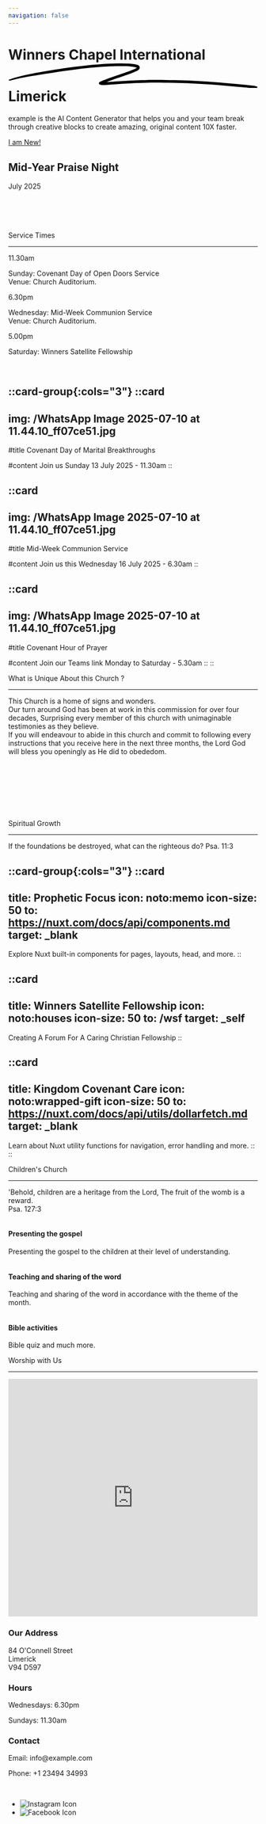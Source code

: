 ```yaml
---
navigation: false
---
```



<div class="flex h-screen justify-center items-center dark:bg-slate-800">
    <div class="mx-auto mt-10 flex justify-center px-4 sm:mt-12 sm:px-6 md:mt-16 lg:mt-20 lg:px-8">
        <div class="text-center ">
            <h1
                class="text-5xl font-extrabold tracking-tight text-gray-900 dark:text-slate-200 sm:text-5xl md:text-6xl lg:text-7xl">
                <span class="block xl:inline"><span class="mb-1 block">Winners</span>
                <span class="bg-gradient-to-r from-indigo-400 to-pink-600 bg-clip-text text-transparent">
                    Chapel International
                </span>
                </span>
                <div class="mt-2">
                    <span class="relative mt-3 whitespace-nowrap text-blue-600"><svg aria-hidden="true" viewBox="0 0 418 42"
                        class="absolute top-3/4 left-0 right-0 m-auto h-[0.58em] w-fit fill-pink-400/50"
                        preserveAspectRatio="none">
                        <path
                            d="M203.371.916c-26.013-2.078-76.686 1.963-124.73 9.946L67.3 12.749C35.421 18.062 18.2 21.766 6.004 25.934 1.244 27.561.828 27.778.874 28.61c.07 1.214.828 1.121 9.595-1.176 9.072-2.377 17.15-3.92 39.246-7.496C123.565 7.986 157.869 4.492 195.942 5.046c7.461.108 19.25 1.696 19.17 2.582-.107 1.183-7.874 4.31-25.75 10.366-21.992 7.45-35.43 12.534-36.701 13.884-2.173 2.308-.202 4.407 4.442 4.734 2.654.187 3.263.157 15.593-.78 35.401-2.686 57.944-3.488 88.365-3.143 46.327.526 75.721 2.23 130.788 7.584 19.787 1.924 20.814 1.98 24.557 1.332l.066-.011c1.201-.203 1.53-1.825.399-2.335-2.911-1.31-4.893-1.604-22.048-3.261-57.509-5.556-87.871-7.36-132.059-7.842-23.239-.254-33.617-.116-50.627.674-11.629.54-42.371 2.494-46.696 2.967-2.359.259 8.133-3.625 26.504-9.81 23.239-7.825 27.934-10.149 28.304-14.005.417-4.348-3.529-6-16.878-7.066Z">
                        </path>
                    </svg>
                    <span class="relative">Limerick</span>
                    </span>
                </div>
            </h1>
            <p class="mx-auto mt-3 max-w-xl text-lg text-gray-500 dark:text-slate-400 sm:mt-5 md:mt-5">
                example is the AI Content Generator
                that helps you and your team break through creative blocks to create amazing, original content 10X
                faster.
            </p>
            <div class="mt-5 sm:mt-8 sm:flex sm:justify-center">
                <div class="rounded-md shadow"><a
                        class="flex w-full items-center justify-center rounded-md border border-transparent bg-rose-600 px-8 py-3 text-base font-medium text-white hover:bg-blue-700 md:py-4 md:px-10 md:text-lg"
                        href="#">I am New!
                    </a>
                </div>
            </div>
        </div>
    </div>
</div>




  <!-- Hero -->
  <div class="px-4 sm:px-6 lg:px-8">
    <div class="h-120 md:h-[80dvh] flex flex-col bg-[url('/20250705_193525.jpg')] bg-cover bg-center bg-no-repeat rounded-2xl shadow-2xl filter saturate-100">
      <div class="mt-auto w-2/3 md:max-w-lg ps-5 pb-5 md:ps-10 md:pb-10">
        <div class="absolute left-4 right-4 bottom-4 rounded-xl bg-white backdrop-blur-sm bg-saturate-200 shadow-2xl translate-y-16 text-center p-6">
    <h2 class="text-xl font-large mb-2">Mid-Year Praise Night</h2>
    <p class="mb-0">July 2025</p>
  </div>
      </div>
    </div>
  </div>
  <!-- End Hero -->



<br>
<br>
<br>
<br>

  <section class="relative overflow-hidden bg-white py-12 sm:py-16 lg:py-20 filter">
    <div class="absolute h-72 w-72 scale-125 -right-8 -bottom-10">
      <div class="absolute h-60 w-60 rounded-2xl border-4 border-rose-600"></div>
      <div class="absolute h-60 w-60 translate-x-3 translate-y-3 rounded-2xl border-4 border-rose-600"></div>
      <div class="absolute h-60 w-60 translate-x-6 translate-y-6 rounded-2xl border-4 border-rose-600"></div>
    </div>
    <div class="mx-auto px-4 sm:px-6 lg:px-8">
      <div class="sm:text-center">
        <span class="text-3xl font-extrabold text-gray-600 sm:text-4xl xl:text-5xl bg-rose-600 bg-clip-text text-transparent">
          Service Times
        </span>
        <hr class="mt-4 h-1.5 w-32 border-none bg-rose-600 sm:mx-auto sm:mt-8" />
      </div>

  <div class="mx-auto mt-20 grid max-w-screen-lg grid-cols-1 gap-x-8 gap-y-12 text-center sm:text-left md:grid-cols-3">
        <div class="backdrop-blur-lg relative mb-3 rounded-3xl border bg-white/70 px-12 py-10 text-left shadow xl:px-12">
          <p class="relative text-5xl font-black text-center text-rose-600">11.30am</p>
          <p class="relative mt-5 text-center font-bold text-gray-600">Sunday: Covenant Day of Open Doors Service <br> Venue: Church Auditorium.</p>
        </div>

  <div class="backdrop-blur-lg relative mb-3 rounded-3xl border bg-white/70 px-12 py-10 text-left shadow xl:px-12">
          <p class="relative text-5xl font-black text-center text-rose-600">6.30pm</p>
          <p class="relative mt-5 text-center font-bold text-gray-600">Wednesday: Mid-Week Communion Service <br> Venue: Church Auditorium.</p>
        </div>

  <div class="backdrop-blur-lg relative mb-3 rounded-3xl border bg-white/70 px-12 py-10 text-left shadow xl:px-12">
          <p class="relative m-0 text-5xl font-black text-center text-rose-600">5.00pm</p>
          <p class="relative mt-5 text-center font-bold text-gray-600">Saturday: Winners Satellite Fellowship</p>
        </div>
      </div>
    </div>
  </section>


<br>

::card-group{:cols="3"}
  ::card
  ---
  img: /WhatsApp Image 2025-07-10 at 11.44.10_ff07ce51.jpg
  ---
  #title
  Covenant Day of Marital Breakthroughs

  #content
  Join us Sunday 13 July 2025 - 11.30am
  ::


  ::card
  ---
  img: /WhatsApp Image 2025-07-10 at 11.44.10_ff07ce51.jpg
  ---
  #title
  Mid-Week Communion Service

  #content
  Join us this Wednesday 16 July 2025 - 6.30am
  ::

  ::card
  ---
  img: /WhatsApp Image 2025-07-10 at 11.44.10_ff07ce51.jpg
  ---
  #title
  Covenant Hour of Prayer

  #content
  Join our Teams link Monday to Saturday - 5.30am
  ::
::  




<section
  class="ezy__featured46 light py-14 md:py-24 bg-white dark:bg-[#0b1727] text-zinc-900 dark:text-white relative overflow-hidden z-10"
>
  <div class="container px-4 mx-auto">
    <div class="sm:text-center">
        <span class="text-3xl font-extrabold text-gray-600 sm:text-4xl xl:text-5xl bg-rose-600 bg-clip-text text-transparent">
          What is Unique About this Church ?
        </span>
        <hr class="mt-4 h-1.5 w-32 border-none bg-rose-600 sm:mx-auto sm:mt-8" />
        <p class="text-lg opacity-80 leading-7">
          <span class="text-rose-600 font-bold">This Church is a home of signs and wonders.</span> <br>
          Our turn around God has been at work in this commission for over four decades,
          Surprising every member of this church with unimaginable testimonies as they
          believe. <br> <span class="text-rose-600 font-bold">If you will endeavour to abide in this church and commit to following every instructions that you receive here in the next three months</span>, the Lord God will bless you openingly as He did to obededom.
        </p>
      </div>
    </div>




<section class="bg-white">
	<div class="py-4 px-2 mx-auto max-w-screen-xl sm:py-4 lg:px-6">
		<div class="grid grid-cols-1 sm:grid-cols-2 md:grid-cols-5 gap-4 h-full">
			<div class="col-span-2 sm:col-span-1 md:col-span-2 bg-gray-50 h-auto md:h-full flex flex-col">
				<a href="" class="group relative flex flex-col overflow-hidden rounded-xl shadow-xl px-4 pb-4 pt-40 flex-grow">
					<img src="/WhatsApp Image 2025-07-06 at 14.23.55_8e3c71a4.jpg" alt="" class="absolute inset-0 h-full w-full object-cover group-hover:scale-105 transition-transform duration-500 ease-in-out">
					<div class="absolute inset-0 bg-gradient-to-b from-gray-900/25 to-gray-900/5"></div>
					<h3 class="z-10 text-2xl font-medium text-white absolute top-0 left-0 p-4 xs:text-xl md:text-3xl"></h3>
				</a>
			</div>
			<div class="col-span-2 sm:col-span-1 md:col-span-2 bg-stone-50">
				<a href="" class="group relative flex flex-col overflow-hidden rounded-xl shadow-xl px-4 pb-4 pt-40 mb-4">
					<img src="/WhatsApp Image 2025-07-06 at 14.23.53_fd680873.jpg" alt="" class="absolute inset-0 h-full w-full object-cover group-hover:scale-105 transition-transform duration-500 ease-in-out">
					<div class="absolute inset-0 bg-gradient-to-b from-gray-900/25 to-gray-900/5"></div>
					<h3 class="z-10 text-2xl font-medium text-white absolute top-0 left-0 p-4 xs:text-xl md:text-3xl"></h3>
				</a>
				<div class="grid gap-4 grid-cols-2 sm:grid-cols-2 lg:grid-cols-2">
					<a href="" class="group relative flex flex-col overflow-hidden rounded-xl shadow-xl px-4 pb-4 pt-40">
						<img src="/WhatsApp Image 2025-07-06 at 14.26.51_55bea7ae.jpg" alt="" class="absolute inset-0 h-full w-full object-cover group-hover:scale-105 transition-transform duration-500 ease-in-out">
						<div class="absolute inset-0 bg-gradient-to-b from-gray-900/25 to-gray-900/5"></div>
						<h3 class="z-10 text-2xl font-medium text-white absolute top-0 left-0 p-4 xs:text-xl md:text-3xl"></h3>
					</a>
					<a href="" class="group relative flex flex-col overflow-hidden rounded-xl shadow-xl px-4 pb-4 pt-40">
						<img src="/IMG-20240919-WA0006.jpg" alt="" class="absolute inset-0 h-full w-full object-cover group-hover:scale-105 transition-transform duration-500 ease-in-out">
						<div class="absolute inset-0 bg-gradient-to-b from-gray-900/25 to-gray-900/5"></div>
						<h3 class="z-10 text-2xl font-medium text-white absolute top-0 left-0 p-4 xs:text-xl md:text-3xl"></h3>
					</a>
				</div>
			</div>
			<div class="col-span-2 sm:col-span-1 md:col-span-1 bg-sky-50 h-auto md:h-full flex flex-col">
				<a href="" class="group relative flex flex-col overflow-hidden rounded-xl shadow-xl px-4 pb-4 pt-40 flex-grow">
					<img src="/20250705_191624.jpg" alt="" class="absolute inset-0 h-full w-full object-cover group-hover:scale-105 transition-transform duration-500 ease-in-out">
					<div class="absolute inset-0 bg-gradient-to-b from-gray-900/25 to-gray-900/5"></div>
					<h3 class="z-10 text-2xl font-medium text-white absolute top-0 left-0 p-4 xs:text-xl md:text-3xl"></h3>
				</a>
			</div>
		</div>
	</div>
</section>

  


<section class="py-24">
        <div class="mx-auto max-w-7xl px-4 sm:px-6 lg:px-8">
            <div class="sm:text-center">
        <span class="text-3xl font-extrabold text-gray-600 sm:text-4xl xl:text-5xl bg-rose-600 bg-clip-text text-transparent">
          Spiritual Growth
        </span>
        <hr class="mt-4 h-1.5 w-32 border-none bg-rose-600 sm:mx-auto sm:mt-8" />
                    <p> If the foundations be destroyed, what can the righteous do? Psa. 11:3
                </p>
            </div></div>


::card-group{:cols="3"}
  ::card
  ---
  title: Prophetic Focus
  icon: noto:memo
  icon-size: 50 
  to: https://nuxt.com/docs/api/components.md
  target: _blank
  ---
  Explore Nuxt built-in components for pages, layouts, head, and more.
  ::

  ::card
  ---
  title: Winners Satellite Fellowship
  icon: noto:houses
  icon-size: 50 
  to: /wsf
  target: _self
  ---
  Creating A Forum For A Caring Christian Fellowship
  ::

  ::card
  ---
  title: Kingdom Covenant Care
  icon: noto:wrapped-gift
  icon-size: 50
  to: https://nuxt.com/docs/api/utils/dollarfetch.md
  target: _blank
  ---
  Learn about Nuxt utility functions for navigation, error handling and more.
  ::
::
                                            
<section
  class="ezy__howitworks9 light py-14 md:py-24 bg-white"
>



  <div class="container px-4">
    <div class="grid grid-cols-12">
      <div class="col-span-12">
        <div class="text-center">
          <span class="text-3xl font-extrabold text-gray-600 sm:text-4xl xl:text-5xl bg-rose-600 bg-clip-text text-transparent">
          Children's Church
        </span>
        <hr class="mt-4 h-1.5 w-32 border-none bg-rose-600 sm:mx-auto sm:mt-8" />
          <p class="text-[17px] leading-normal opacity-80">
            'Behold, children are a heritage from the Lord, The fruit of the womb is a reward. <br> Psa. 127:3
          </p>
        </div>
      </div>
      <!-- card start's -->
      <div class="col-span-12 md:col-span-4 mt-8 md:mt-16">
        <div class="flex flex-col text-center h-full p-6 md:p-12">
          <div class="grow">
            <img
              src="https://cdn.easyfrontend.com/pictures/icons/one.png"
              alt=""
              class="w-24 h-24 mx-auto"
            />
            <h4 class="my-4 font-bold text-2xl">Presenting the gospel</h4>
            <p class="opacity-75 mb-2">
              Presenting the gospel to the children at their level of understanding.
            </p>
          </div>
        </div>
      </div>
      <!-- card end's -->
      <!-- card start's -->
      <div class="col-span-12 md:col-span-4 mt-8 md:mt-16">
        <div class="flex flex-col text-center h-full p-6 md:p-12">
          <div class="grow">
            <img
              src="https://cdn.easyfrontend.com/pictures/icons/two.png"
              alt=""
              class="w-24 h-24 mx-auto"
            />
            <h4 class="my-4 font-bold text-2xl">Teaching and sharing of the word</h4>
            <p class="opacity-75 mb-2">
              Teaching and sharing of the word in accordance with the theme of the month.
            </p>
          </div>
        </div>
      </div>
      <!-- card end's -->
      <!-- card start's -->
      <div class="col-span-12 md:col-span-4 mt-8 md:mt-16">
        <div class="flex flex-col text-center h-full p-6 md:p-12">
          <div class="grow">
            <img
              src="https://cdn.easyfrontend.com/pictures/icons/three.png"
              alt=""
              class="w-24 h-24 mx-auto"
            />
            <h4 class="my-4 font-bold text-2xl">Bible activities</h4>
            <p class="opacity-75 mb-2">
              Bible quiz and much more.
            </p>
          </div>
        </div>
      </div>
      <!-- card end's -->
    </div>
  </div>
</section>

<section class="bg-white">
    <div class="max-w-7xl mx-auto py-16 px-4 sm:px-6 lg:py-20 lg:px-8">
        <div class="max-w-2xl lg:max-w-4xl mx-auto text-center">
            <span class="text-3xl font-extrabold text-gray-600 sm:text-4xl xl:text-5xl bg-rose-600 bg-clip-text text-transparent">Worship with Us</span>
        </div>
<hr class="mt-4 h-1.5 w-32 border-none bg-rose-600 sm:mx-auto sm:mt-8" />
        <div class="mt-16 lg:mt-20">
            <div class="grid grid-cols-1 md:grid-cols-2 gap-8">
                <div class="rounded-xl shadow-xl overflow-hidden">
                    <iframe
                        src="https://www.google.com/maps/embed?pb=!1m14!1m8!1m3!1d19359.921860543483!2d-8.63089!3d52.660154!3m2!1i1024!2i768!4f13.1!3m3!1m2!1s0x485b5c63917759ed%3A0x701125369c33f748!2s84%20O&#39;Connell%20St%2C%20Prior&#39;s-Land%2C%20Limerick%2C%20V94%20D597%2C%20Ireland!5e0!3m2!1sen!2sus!4v1752178444253!5m2!1sen!2sus"
                        width="100%" height="480" style="border:0;" allowfullscreen="" loading="lazy"></iframe>
                </div>
                <div>
                    <div class="max-w-full mx-auto rounded-lg overflow-hidden">
                        <div class="px-6 py-4">
                            <h3 class="text-lg font-medium text-gray-900">Our Address</h3>
                            <p class="mt-1 text-gray-600">84 O'Connell Street <br> Limerick <br> V94 D597</p>
                        </div>
                        <div class="border-t border-gray-200 px-6 py-4">
                            <h3 class="text-lg font-medium text-gray-900">Hours</h3>
                            <p class="mt-1 text-gray-600">Wednesdays: 6.30pm</p>
                            <p class="mt-1 text-gray-600">Sundays: 11.30am</p>
                        </div>
                        <div class="border-t border-gray-200 px-6 py-4">
                            <h3 class="text-lg font-medium text-gray-900">Contact</h3>
                            <p class="mt-1 text-gray-600">Email: info@example.com</p>
                            <p class="mt-1 text-gray-600">Phone: +1 23494 34993</p>
                        </div>
                    </div>
                </div>
            </div>
        </div>
    </div>
</section>


<br>

<ul class="flex gap-y-6 flex-wrap items-center justify-center [&>*]:px-12 lg:divide-x">

  <!-- Instagram Icon -->
  <li class="flex-none list-none">
    <img src="https://img.icons8.com/?size=100&id=nj0Uj45LGUYh&format=png&color=000000" alt="Instagram Icon" class="w-20 h-auto" />
  </li>

  <!-- Facebook Icon -->
  <li class="flex-none list-none">
    <img src="https://img.icons8.com/?size=100&id=13912&format=png&color=000000" alt="Facebook Icon" class="w-20 h-auto" />
  </li>
</ul>

